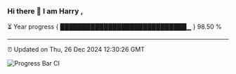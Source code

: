 ### Hi there 👋 I am Harry , 

⏳ Year progress { █████████████████████████████▁ } 98.50 %

---

⏰ Updated on Thu, 26 Dec 2024 12:30:26 GMT

![Progress Bar CI](https://github.com/duykhang68/duykhang68/workflows/Progress%20Bar%20CI/badge.svg)
